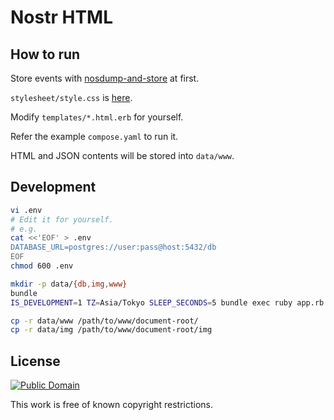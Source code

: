 # Nostr HTML

## How to run

Store events with [nosdump-and-store](https://github.com/kaosf/nosdump-and-store) at first.

`stylesheet/style.css` is [here](https://github.com/kaosf/kaosfield/blob/20b7b84c5d22fce751fdc5cdbe4d5112ab5eacb7/static/stylesheets/style.css).

Modify `templates/*.html.erb` for yourself.

Refer the example `compose.yaml` to run it.

HTML and JSON contents will be stored into `data/www`.

## Development

```sh
vi .env
# Edit it for yourself.
# e.g.
cat <<'EOF' > .env
DATABASE_URL=postgres://user:pass@host:5432/db
EOF
chmod 600 .env

mkdir -p data/{db,img,www}
bundle
IS_DEVELOPMENT=1 TZ=Asia/Tokyo SLEEP_SECONDS=5 bundle exec ruby app.rb

cp -r data/www /path/to/www/document-root/
cp -r data/img /path/to/www/document-root/img
```

## License

[![Public Domain](http://i.creativecommons.org/p/mark/1.0/88x31.png)](http://creativecommons.org/publicdomain/mark/1.0/ "license")

This work is free of known copyright restrictions.
